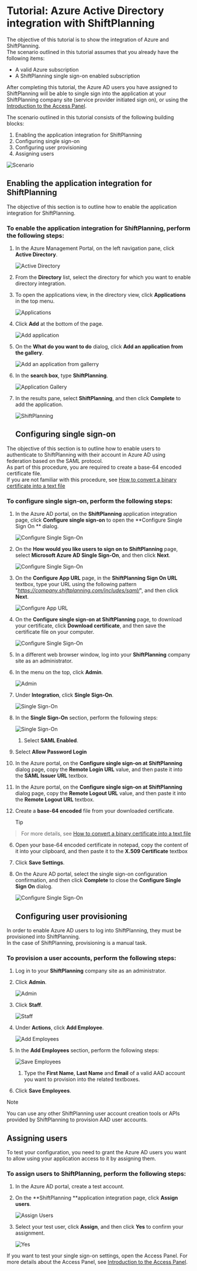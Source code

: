 <properties 
    pageTitle="Tutorial: Azure Active Directory integration with ShiftPlanning | Microsoft Azure" 
    description="Learn how to use ShiftPlanning with Azure Active Directory to enable single sign-on, automated provisioning, and more!" 
    services="active-directory" 
    authors="markusvi"  
    documentationCenter="na" 
    manager="stevenpo"/>

<tags 
    ms.service="active-directory" 
    ms.devlang="na" 
    ms.topic="article" 
    ms.tgt_pltfrm="na" 
    ms.workload="identity" 
    ms.date="01/12/2016" 
    ms.author="markvi" />

# Tutorial: Azure Active Directory integration with ShiftPlanning
The objective of this tutorial is to show the integration of Azure and ShiftPlanning.  
The scenario outlined in this tutorial assumes that you already have the following items:

* A valid Azure subscription
* A ShiftPlanning single sign-on enabled subscription

After completing this tutorial, the Azure AD users you have assigned to ShiftPlanning will be able to single sign into the application at your ShiftPlanning company site (service provider initiated sign on), or using the [Introduction to the Access Panel](active-directory-saas-access-panel-introduction.md).

The scenario outlined in this tutorial consists of the following building blocks:

1. Enabling the application integration for ShiftPlanning
2. Configuring single sign-on
3. Configuring user provisioning
4. Assigning users

![Scenario](./media/active-directory-saas-shiftplanning-tutorial/IC786612.png "Scenario")

## Enabling the application integration for ShiftPlanning
The objective of this section is to outline how to enable the application integration for ShiftPlanning.

### To enable the application integration for ShiftPlanning, perform the following steps:
1. In the Azure Management Portal, on the left navigation pane, click **Active Directory**.

   ![Active Directory](./media/active-directory-saas-shiftplanning-tutorial/IC700993.png "Active Directory")

2. From the **Directory** list, select the directory for which you want to enable directory integration.

3. To open the applications view, in the directory view, click **Applications** in the top menu.

   ![Applications](./media/active-directory-saas-shiftplanning-tutorial/IC700994.png "Applications")

4. Click **Add** at the bottom of the page.

   ![Add application](./media/active-directory-saas-shiftplanning-tutorial/IC749321.png "Add application")

5. On the **What do you want to do** dialog, click **Add an application from the gallery**.

   ![Add an application from gallerry](./media/active-directory-saas-shiftplanning-tutorial/IC749322.png "Add an application from gallerry")

6. In the **search box**, type **ShiftPlanning**.

   ![Application Gallery](./media/active-directory-saas-shiftplanning-tutorial/IC786613.png "Application Gallery")

7. In the results pane, select **ShiftPlanning**, and then click **Complete** to add the application.

   ![ShiftPlanning](./media/active-directory-saas-shiftplanning-tutorial/IC786614.png "ShiftPlanning")

   ## Configuring single sign-on

The objective of this section is to outline how to enable users to authenticate to ShiftPlanning with their account in Azure AD using federation based on the SAML protocol.  
As part of this procedure, you are required to create a base-64 encoded certificate file.  
If you are not familiar with this procedure, see [How to convert a binary certificate into a text file](http://youtu.be/PlgrzUZ-Y1o)

### To configure single sign-on, perform the following steps:
1. In the Azure AD portal, on the **ShiftPlanning** application integration page, click **Configure single sign-on** to open the **Configure Single Sign On ** dialog.

   ![Configure Single Sign-On](./media/active-directory-saas-shiftplanning-tutorial/IC786615.png "Configure Single Sign-On")

2. On the **How would you like users to sign on to ShiftPlanning** page, select **Microsoft Azure AD Single Sign-On**, and then click **Next**.

   ![Configure Single Sign-On](./media/active-directory-saas-shiftplanning-tutorial/IC786616.png "Configure Single Sign-On")

3. On the **Configure App URL** page, in the **ShiftPlanning Sign On URL** textbox, type your URL using the following pattern "*https://company.shiftplanning.com/includes/saml/*", and then click **Next**.

   ![Configure App URL](./media/active-directory-saas-shiftplanning-tutorial/IC786617.png "Configure App URL")

4. On the **Configure single sign-on at ShiftPlanning** page, to download your certificate, click **Download certificate**, and then save the certificate file on your computer.

   ![Configure Single Sign-On](./media/active-directory-saas-shiftplanning-tutorial/IC786618.png "Configure Single Sign-On")

5. In a different web browser window, log into your **ShiftPlanning** company site as an administrator.

6. In the menu on the top, click **Admin**.

   ![Admin](./media/active-directory-saas-shiftplanning-tutorial/IC786619.png "Admin")

7. Under **Integration**, click **Single Sign-On**.

   ![Single Sign-On](./media/active-directory-saas-shiftplanning-tutorial/IC786620.png "Single Sign-On")

8. In the **Single Sign-On** section, perform the following steps:

   ![Single Sign-On](./media/active-directory-saas-shiftplanning-tutorial/IC786905.png "Single Sign-On")

   1. Select **SAML Enabled**.
2. Select **Allow Password Login**
3. In the Azure portal, on the **Configure single sign-on at ShiftPlanning** dialog page, copy the **Remote Login URL** value, and then paste it into the **SAML Issuer URL** textbox.
4. In the Azure portal, on the **Configure single sign-on at ShiftPlanning** dialog page, copy the **Remote Logout URL** value, and then paste it into the **Remote Logout URL** textbox.
5. Create a **base-64 encoded** file from your downloaded certificate.  

   > [!TIP]
> For more details, see [How to convert a binary certificate into a text file](http://youtu.be/PlgrzUZ-Y1o)
> 
6. Open your base-64 encoded certificate in notepad, copy the content of it into your clipboard, and then paste it to the **X.509 Certificate** textbox

7. Click **Save Settings**.

9. On the Azure AD portal, select the single sign-on configuration confirmation, and then click **Complete** to close the **Configure Single Sign On** dialog.

   ![Configure Single Sign-On](./media/active-directory-saas-shiftplanning-tutorial/IC786621.png "Configure Single Sign-On")

   ## Configuring user provisioning

In order to enable Azure AD users to log into ShiftPlanning, they must be provisioned into ShiftPlanning.  
In the case of ShiftPlanning, provisioning is a manual task.

### To provision a user accounts, perform the following steps:
1. Log in to your **ShiftPlanning** company site as an administrator.

2. Click **Admin**.

   ![Admin](./media/active-directory-saas-shiftplanning-tutorial/IC786619.png "Admin")

3. Click **Staff**.

   ![Staff](./media/active-directory-saas-shiftplanning-tutorial/IC786623.png "Staff")

4. Under **Actions**, click **Add Employee**.

   ![Add Employees](./media/active-directory-saas-shiftplanning-tutorial/IC786624.png "Add Employees")

5. In the **Add Employees** section, perform the following steps:

   ![Save Employees](./media/active-directory-saas-shiftplanning-tutorial/IC786625.png "Save Employees")

   1. Type the **First Name**, **Last Name** and **Email** of a valid AAD account you want to provision into the related textboxes.
2. Click **Save Employees**.


> [!NOTE]
> You can use any other ShiftPlanning user account creation tools or APIs provided by ShiftPlanning to provision AAD user accounts.
> 
> 
## Assigning users
To test your configuration, you need to grant the Azure AD users you want to allow using your application access to it by assigning them.

### To assign users to ShiftPlanning, perform the following steps:
1. In the Azure AD portal, create a test account.

2. On the **ShiftPlanning **application integration page, click **Assign users**.

   ![Assign Users](./media/active-directory-saas-shiftplanning-tutorial/IC786626.png "Assign Users")

3. Select your test user, click **Assign**, and then click **Yes** to confirm your assignment.

   ![Yes](./media/active-directory-saas-shiftplanning-tutorial/IC767830.png "Yes")


If you want to test your single sign-on settings, open the Access Panel. For more details about the Access Panel, see [Introduction to the Access Panel](active-directory-saas-access-panel-introduction.md).

